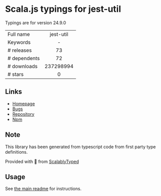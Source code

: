
# Scala.js typings for jest-util

Typings are for version 24.9.0



|                    |                 |
| ------------------ | :-------------: |
| Full name          | jest-util |
| Keywords           | - |
| # releases         | 73 |
| # dependents       | 72 |
| # downloads        | 237298994 |
| # stars            | 0 |

## Links
- [Homepage](https://github.com/facebook/jest#readme)
- [Bugs](https://github.com/facebook/jest/issues)
- [Repository](https://github.com/facebook/jest)
- [Npm](https://www.npmjs.com/package/jest-util)
    


## Note
This library has been generated from typescript code from first party type definitions.

Provided with :purple_heart: from [ScalablyTyped](https://github.com/oyvindberg/ScalablyTyped)

## Usage
See [the main readme](../../readme.md) for instructions.


